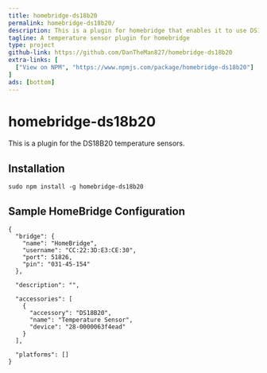 ```yaml
---
title: homebridge-ds18b20
permalink: homebridge-ds18b20/
description: This is a plugin for homebridge that enables it to use DS18B20 temperature sensors.
tagline: A temperature sensor plugin for homebridge
type: project
github-link: https://github.com/DanTheMan827/homebridge-ds18b20
extra-links: [
  ["View on NPM", "https://www.npmjs.com/package/homebridge-ds18b20"]
]
ads: [bottom]
---
```

# homebridge-ds18b20
This is a plugin for the DS18B20 temperature sensors.

Installation
--------------------
    sudo npm install -g homebridge-ds18b20

Sample HomeBridge Configuration
--------------------
    {
      "bridge": {
        "name": "HomeBridge",
        "username": "CC:22:3D:E3:CE:30",
        "port": 51826,
        "pin": "031-45-154"
      },
    
      "description": "",
    
      "accessories": [
        {
          "accessory": "DS18B20",
          "name": "Temperature Sensor",
          "device": "28-0000063f4ead"
        }
      ],
    
      "platforms": []
    }